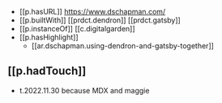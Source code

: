 
- [[p.hasURL]] https://www.dschapman.com/
- [[p.builtWith]] [[prdct.dendron]] [[prdct.gatsby]]
- [[p.instanceOf]] [[c.digitalgarden]]
- [[p.hasHighlight]]
  - [[ar.dschapman.using-dendron-and-gatsby-together]]

## [[p.hadTouch]]

- t.2022.11.30 because MDX and maggie
